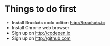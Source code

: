 # Things to do first

- Install Brackets code editor: http://brackets.io
- Install Chrome web browser
- Sign up on http://codepen.io
- Sign up on http://github.com


